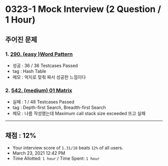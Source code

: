 # 0323-1 Mock Interview (2 Question / 1 Hour)

## 주어진 문제

### 1. [290. (easy )Word Pattern](https://leetcode.com/problems/word-pattern/)

- 성공 : 36 / 36 Testcases Passed
- tag : Hash Table
- 메모 : 억지로 맞춰 짜서 성공한 느낌이다

### 2. [542. (medium) 01 Matrix](https://leetcode.com/problems/01-matrix/)

- 실패 : 1 / 48 Testcases Passed
- tag : Depth-first Search, Breadth-first Search
- 메모 : 나름 작성했는데 Maximum call stack size exceeded 뜨고 실패

---

## 채점 : 12%

- Your interview score of `1.31/10` beats `12%` of all users.
- March 23, 2021 12:42 PM
- Time Allotted: `1 hour` / Time Spent: `1 hour`
